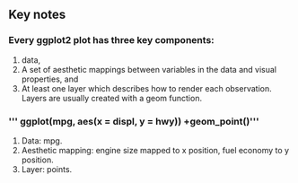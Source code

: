 ## Key notes

### Every ggplot2 plot has three key components:
1. data,
2. A set of aesthetic mappings between variables in the data and visual properties, and
3. At least one layer which describes how to render each observation. Layers are usually created with a geom function.

### ''' ggplot(mpg, aes(x = displ, y = hwy)) +geom_point()'''
1. Data: mpg.
2. Aesthetic mapping: engine size mapped to x position, fuel economy to y
position.
3. Layer: points.

